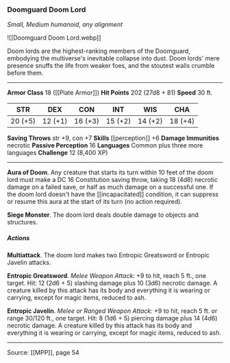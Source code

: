 ### Doomguard Doom Lord
_Small, Medium humanoid, any alignment_

![[Doomguard Doom Lord.webp]]

Doom lords are the highest-ranking members of the Doomguard, embodying the multiverse's inevitable collapse into dust. Doom lords' mere presence snuffs the life from weaker foes, and the stoutest walls crumble before them.




---

**Armor Class** 18 ([[Plate Armor]])
**Hit Points** 202 (27d8 + 81)
**Speed** 30 ft.

| STR     | DEX     | CON     | INT     | WIS     | CHA     |
|---------|---------|---------|---------|---------|---------|
| 20 (+5) | 12 (+1) | 16 (+3) | 15 (+2) | 14 (+2) | 18 (+4) |

**Saving Throws** str +9, con +7
**Skills** [[perception]] +6
**Damage Immunities** necrotic
**Passive Perception** 16
**Languages** Common plus three more languages
**Challenge** 12 (8,400 XP)

---

**Aura of Doom**. Any creature that starts its turn within 10 feet of the doom lord must make a DC 16 Constitution saving throw, taking 18 (4d8) necrotic damage on a failed save, or half as much damage on a successful one. If the doom lord doesn't have the [[incapacitated]] condition, it can suppress or resume this aura at the start of its turn (no action required).

**Siege Monster**. The doom lord deals double damage to objects and structures.

##### Actions
**Multiattack**. The doom lord makes two Entropic Greatsword or Entropic Javelin attacks.

**Entropic Greatsword**. _Melee Weapon Attack:_ +9 to hit, reach 5 ft., one target. Hit: 12 (2d6 + 5) slashing damage plus 10 (3d6) necrotic damage. A creature killed by this attack has its body and everything it is wearing or carrying, except for magic items, reduced to ash.

**Entropic Javelin**. _Melee or Ranged Weapon Attack:_ +9 to hit, reach 5 ft. or range 30/120 ft., one target. Hit: 8 (1d6 + 5) piercing damage plus 14 (4d6) necrotic damage. A creature killed by this attack has its body and everything it is wearing or carrying, except for magic items, reduced to ash.


---

Source: [[MPP]], page 54